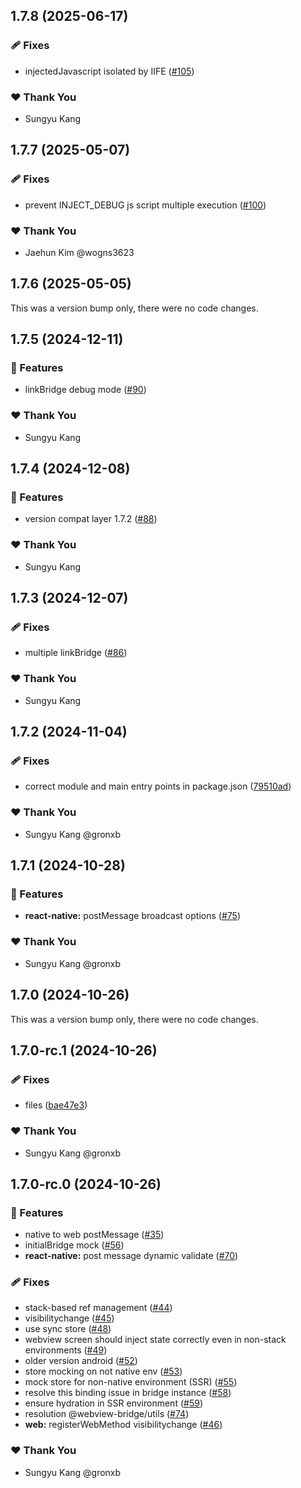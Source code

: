 ## 1.7.8 (2025-06-17)

### 🩹 Fixes

- injectedJavascript isolated by IIFE ([#105](https://github.com/gronxb/webview-bridge/pull/105))

### ❤️  Thank You

- Sungyu Kang

## 1.7.7 (2025-05-07)

### 🩹 Fixes

- prevent INJECT_DEBUG js script multiple execution ([#100](https://github.com/gronxb/webview-bridge/pull/100))

### ❤️  Thank You

- Jaehun Kim @wogns3623

## 1.7.6 (2025-05-05)

This was a version bump only, there were no code changes.

## 1.7.5 (2024-12-11)

### 🚀 Features

- linkBridge debug mode ([#90](https://github.com/gronxb/webview-bridge/pull/90))

### ❤️  Thank You

- Sungyu Kang

## 1.7.4 (2024-12-08)

### 🚀 Features

- version compat layer 1.7.2 ([#88](https://github.com/gronxb/webview-bridge/pull/88))

### ❤️  Thank You

- Sungyu Kang

## 1.7.3 (2024-12-07)

### 🩹 Fixes

- multiple linkBridge ([#86](https://github.com/gronxb/webview-bridge/pull/86))

### ❤️  Thank You

- Sungyu Kang

## 1.7.2 (2024-11-04)

### 🩹 Fixes

- correct module and main entry points in package.json ([79510ad](https://github.com/gronxb/webview-bridge/commit/79510ad))

### ❤️  Thank You

- Sungyu Kang @gronxb

## 1.7.1 (2024-10-28)

### 🚀 Features

- **react-native:** postMessage broadcast options ([#75](https://github.com/gronxb/webview-bridge/pull/75))

### ❤️  Thank You

- Sungyu Kang @gronxb

## 1.7.0 (2024-10-26)

This was a version bump only, there were no code changes.

## 1.7.0-rc.1 (2024-10-26)

### 🩹 Fixes

- files ([bae47e3](https://github.com/gronxb/webview-bridge/commit/bae47e3))

### ❤️  Thank You

- Sungyu Kang @gronxb

## 1.7.0-rc.0 (2024-10-26)

### 🚀 Features

- native to web postMessage ([#35](https://github.com/gronxb/webview-bridge/pull/35))
- initialBridge mock ([#56](https://github.com/gronxb/webview-bridge/pull/56))
- **react-native:** post message dynamic validate ([#70](https://github.com/gronxb/webview-bridge/pull/70))

### 🩹 Fixes

- stack-based ref management ([#44](https://github.com/gronxb/webview-bridge/pull/44))
- visibilitychange ([#45](https://github.com/gronxb/webview-bridge/pull/45))
- use sync store ([#48](https://github.com/gronxb/webview-bridge/pull/48))
- webview screen should inject state correctly even in non-stack environments ([#49](https://github.com/gronxb/webview-bridge/pull/49))
- older version android ([#52](https://github.com/gronxb/webview-bridge/pull/52))
- store mocking on not native env ([#53](https://github.com/gronxb/webview-bridge/pull/53))
- mock store for non-native environment (SSR) ([#55](https://github.com/gronxb/webview-bridge/pull/55))
- resolve this binding issue in bridge instance ([#58](https://github.com/gronxb/webview-bridge/pull/58))
- ensure hydration in SSR environment ([#59](https://github.com/gronxb/webview-bridge/pull/59))
- resolution @webview-bridge/utils ([#74](https://github.com/gronxb/webview-bridge/pull/74))
- **web:** registerWebMethod visibilitychange ([#46](https://github.com/gronxb/webview-bridge/pull/46))

### ❤️  Thank You

- Sungyu Kang @gronxb